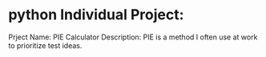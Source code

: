 # python Individual Project:
Prject Name: PIE Calculator
Description: PIE is a method I often use at work to prioritize test ideas.
